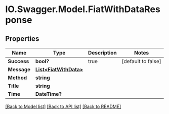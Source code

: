 # IO.Swagger.Model.FiatWithDataResponse
## Properties

Name | Type | Description | Notes
------------ | ------------- | ------------- | -------------
**Success** | **bool?** | true | [default to false]
**Message** | [**List&lt;FiatWithData&gt;**](FiatWithData.md) |  | 
**Method** | **string** |  | 
**Title** | **string** |  | 
**Time** | **DateTime?** |  | 

[[Back to Model list]](../README.md#documentation-for-models) [[Back to API list]](../README.md#documentation-for-api-endpoints) [[Back to README]](../README.md)

